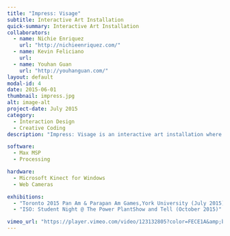 ```yaml
---
title: "Impress: Visage"
subtitle: Interactive Art Installation
quick-summary: Interactive Art Installation
collaborators:
  - name: Nichie Enriquez
    url: "http://nichieenriquez.com/"
  - name: Kevin Feliciano
    url:
  - name: Youhan Guan
    url: "http://youhanguan.com/"
layout: default
modal-id: 4
date: 2015-06-01
thumbnail: impress.jpg
alt: image-alt
project-date: July 2015
category:  
  - Interaction Design
  - Creative Coding
description: "Impress: Visage is an interactive art installation where participants are encouraged to leave their mark on the project by taking selfies and then remix their facial features with those of previous participants. The project aims to make people think about community, identity, diversity and inclusiveness. By means of a facial detection algorithm, the self-portraits are automatically segmented into elements that make up the human face: eyes, nose, mouth etc. The 'remix' part of the experience takes place as the facial fragments are projected onto a wall and the participant moves and recombines them via body and hand gestures via a Microsoft Kinect. The newly constructed portraits are saved and projected on an adjacent wall in the space. Every visitor’s features are saved to an image bank of eyes, noses and mouths that incoming participants can play with and contribute to in turn."

software:
  - Max MSP
  - Processing

hardware:
  - Microsoft Kinect for Windows
  - Web Cameras

exhibitions:
  - "Toronto 2015 Pan Am & Parapan Am Games,York University (July 2015)"
  - "ISO: Student Night @ The Power PlantShow and Tell (October 2015)"

vimeo_url: "https://player.vimeo.com/video/123132805?color=FECE1A&amp;byline=0&amp;portrait=0"
---
```

